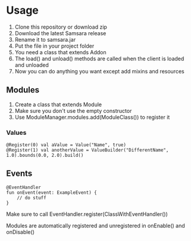 # Usage
1. Clone this repository or download zip
2. Download the latest Samsara release
3. Rename it to samsara.jar
4. Put the file in your project folder
5. You need a class that extends Addon
6. The load() and unload() methods are called when the client is loaded and unloaded
7. Now you can do anything you want except add mixins and resources

## Modules
1. Create a class that extends Module
2. Make sure you don't use the empty constructor
3. Use ModuleManager.modules.add(ModuleClass()) to register it

### Values
```
@Register(0) val aValue = Value("Name", true)
@Register(1) val anotherValue = ValueBuilder("DifferentName", 1.0).bounds(0.0, 2.0).build()
```

## Events
```
@EventHandler
fun onEvent(event: ExampleEvent) {
    // do stuff
}
```
Make sure to call EventHandler.register(ClassWithEventHandler())

Modules are automatically registered and unregistered in onEnable() and onDisable()
